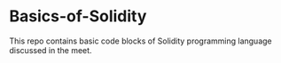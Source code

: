 # Basics-of-Solidity
This repo contains basic code blocks of Solidity programming language discussed in the meet.
